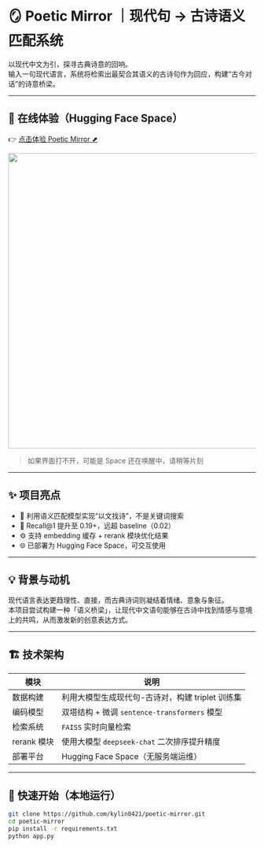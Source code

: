 # 🪞 Poetic Mirror ｜现代句 → 古诗语义匹配系统

以现代中文为引，探寻古典诗意的回响。  
输入一句现代语言，系统将检索出最契合其语义的古诗句作为回应，构建“古今对话”的诗意桥梁。

---

## 🔗 在线体验（Hugging Face Space）

👉 [点击体验 Poetic Mirror ⬈](https://huggingface.co/spaces/slxhere/Poetic_Mirror)

<p align="center">
  <img src="https://huggingface.co/spaces/slxhere/Poetic_Mirror/resolve/main/preview.png" width="600"/>
</p>

> 如果界面打不开，可能是 Space 还在唤醒中，请稍等片刻

---

## ✨ 项目亮点

- 🧠 利用语义匹配模型实现“以文找诗”，不是关键词搜索
- 🎯 Recall@1 提升至 0.19+，远超 baseline（0.02）
- ⚙️ 支持 embedding 缓存 + rerank 模块优化结果
- 🌐 已部署为 Hugging Face Space，可交互使用

---

## 💡 背景与动机

现代语言表达更趋理性、直接，而古典诗词则凝结着情绪、意象与象征。  
本项目尝试构建一种「语义桥梁」，让现代中文语句能够在古诗中找到情感与意境上的共鸣，从而激发新的创意表达方式。

---

## 🏗 技术架构

| 模块 | 说明 |
|------|------|
| 数据构建 | 利用大模型生成现代句-古诗对，构建 triplet 训练集 |
| 编码模型 | 双塔结构 + 微调 `sentence-transformers` 模型 |
| 检索系统 | `FAISS` 实时向量检索 |
| rerank 模块 | 使用大模型 `deepseek-chat` 二次排序提升精度 |
| 部署平台 | Hugging Face Space（无服务端运维） |

---

## 🚀 快速开始（本地运行）

```bash
git clone https://github.com/kylin0421/poetic-mirror.git
cd poetic-mirror
pip install -r requirements.txt
python app.py
